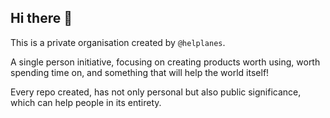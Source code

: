 ## Hi there 👋

This is a private organisation created by ``@helplanes``.

A single person initiative, focusing on creating products worth using, worth spending time on, and something that will help the world itself!

Every repo created, has not only personal but also public significance, which can help people in its entirety.
